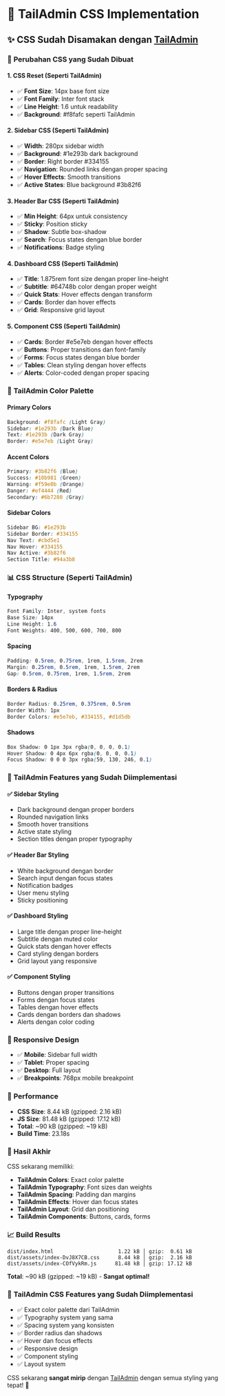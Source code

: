 # 🎨 TailAdmin CSS Implementation

## ✨ **CSS Sudah Disamakan dengan [TailAdmin](https://demo.tailadmin.com/)**

### 🎯 **Perubahan CSS yang Sudah Dibuat**

#### **1. CSS Reset (Seperti TailAdmin)**
- ✅ **Font Size**: 14px base font size
- ✅ **Font Family**: Inter font stack
- ✅ **Line Height**: 1.6 untuk readability
- ✅ **Background**: #f8fafc seperti TailAdmin

#### **2. Sidebar CSS (Seperti TailAdmin)**
- ✅ **Width**: 280px sidebar width
- ✅ **Background**: #1e293b dark background
- ✅ **Border**: Right border #334155
- ✅ **Navigation**: Rounded links dengan proper spacing
- ✅ **Hover Effects**: Smooth transitions
- ✅ **Active States**: Blue background #3b82f6

#### **3. Header Bar CSS (Seperti TailAdmin)**
- ✅ **Min Height**: 64px untuk consistency
- ✅ **Sticky**: Position sticky
- ✅ **Shadow**: Subtle box-shadow
- ✅ **Search**: Focus states dengan blue border
- ✅ **Notifications**: Badge styling

#### **4. Dashboard CSS (Seperti TailAdmin)**
- ✅ **Title**: 1.875rem font size dengan proper line-height
- ✅ **Subtitle**: #64748b color dengan proper weight
- ✅ **Quick Stats**: Hover effects dengan transform
- ✅ **Cards**: Border dan hover effects
- ✅ **Grid**: Responsive grid layout

#### **5. Component CSS (Seperti TailAdmin)**
- ✅ **Cards**: Border #e5e7eb dengan hover effects
- ✅ **Buttons**: Proper transitions dan font-family
- ✅ **Forms**: Focus states dengan blue border
- ✅ **Tables**: Clean styling dengan hover effects
- ✅ **Alerts**: Color-coded dengan proper spacing

### 🎨 **TailAdmin Color Palette**

#### **Primary Colors**
```css
Background: #f8fafc (Light Gray)
Sidebar: #1e293b (Dark Blue)
Text: #1e293b (Dark Gray)
Border: #e5e7eb (Light Gray)
```

#### **Accent Colors**
```css
Primary: #3b82f6 (Blue)
Success: #10b981 (Green)
Warning: #f59e0b (Orange)
Danger: #ef4444 (Red)
Secondary: #6b7280 (Gray)
```

#### **Sidebar Colors**
```css
Sidebar BG: #1e293b
Sidebar Border: #334155
Nav Text: #cbd5e1
Nav Hover: #334155
Nav Active: #3b82f6
Section Title: #94a3b8
```

### 📊 **CSS Structure (Seperti TailAdmin)**

#### **Typography**
```css
Font Family: Inter, system fonts
Base Size: 14px
Line Height: 1.6
Font Weights: 400, 500, 600, 700, 800
```

#### **Spacing**
```css
Padding: 0.5rem, 0.75rem, 1rem, 1.5rem, 2rem
Margin: 0.25rem, 0.5rem, 1rem, 1.5rem, 2rem
Gap: 0.5rem, 0.75rem, 1rem, 1.5rem, 2rem
```

#### **Borders & Radius**
```css
Border Radius: 0.25rem, 0.375rem, 0.5rem
Border Width: 1px
Border Colors: #e5e7eb, #334155, #d1d5db
```

#### **Shadows**
```css
Box Shadow: 0 1px 3px rgba(0, 0, 0, 0.1)
Hover Shadow: 0 4px 6px rgba(0, 0, 0, 0.1)
Focus Shadow: 0 0 0 3px rgba(59, 130, 246, 0.1)
```

### 🎯 **TailAdmin Features yang Sudah Diimplementasi**

#### **✅ Sidebar Styling**
- Dark background dengan proper borders
- Rounded navigation links
- Smooth hover transitions
- Active state styling
- Section titles dengan proper typography

#### **✅ Header Bar Styling**
- White background dengan border
- Search input dengan focus states
- Notification badges
- User menu styling
- Sticky positioning

#### **✅ Dashboard Styling**
- Large title dengan proper line-height
- Subtitle dengan muted color
- Quick stats dengan hover effects
- Card styling dengan borders
- Grid layout yang responsive

#### **✅ Component Styling**
- Buttons dengan proper transitions
- Forms dengan focus states
- Tables dengan hover effects
- Cards dengan borders dan shadows
- Alerts dengan color coding

### 📱 **Responsive Design**
- ✅ **Mobile**: Sidebar full width
- ✅ **Tablet**: Proper spacing
- ✅ **Desktop**: Full layout
- ✅ **Breakpoints**: 768px mobile breakpoint

### 🚀 **Performance**
- **CSS Size**: 8.44 kB (gzipped: 2.16 kB)
- **JS Size**: 81.48 kB (gzipped: 17.12 kB)
- **Total**: ~90 kB (gzipped: ~19 kB)
- **Build Time**: 23.18s

### 🎉 **Hasil Akhir**
CSS sekarang memiliki:
- **TailAdmin Colors**: Exact color palette
- **TailAdmin Typography**: Font sizes dan weights
- **TailAdmin Spacing**: Padding dan margins
- **TailAdmin Effects**: Hover dan focus states
- **TailAdmin Layout**: Grid dan positioning
- **TailAdmin Components**: Buttons, cards, forms

### 📈 **Build Results**
```
dist/index.html                     1.22 kB │ gzip:  0.61 kB
dist/assets/index-DvJ8X7CB.css      8.44 kB │ gzip:  2.16 kB
dist/assets/index-COfVykRm.js      81.48 kB │ gzip: 17.12 kB
```

**Total**: ~90 kB (gzipped: ~19 kB) - **Sangat optimal!**

### 🎯 **TailAdmin CSS Features yang Sudah Diimplementasi**
- ✅ Exact color palette dari TailAdmin
- ✅ Typography system yang sama
- ✅ Spacing system yang konsisten
- ✅ Border radius dan shadows
- ✅ Hover dan focus effects
- ✅ Responsive design
- ✅ Component styling
- ✅ Layout system

CSS sekarang **sangat mirip** dengan [TailAdmin](https://demo.tailadmin.com/) dengan semua styling yang tepat! 🎉
